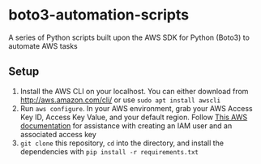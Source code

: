 # boto3-automation-scripts
A series of Python scripts built upon the AWS SDK for Python (Boto3) to automate AWS tasks

## Setup
1. Install the AWS CLI on your localhost. You can either download from http://aws.amazon.com/cli/ or use `sudo apt install awscli`
2. Run `aws configure`. In your AWS environment, grab your AWS Access Key ID, Access Key Value, and your default region. Follow [This AWS documentation](https://repost.aws/knowledge-center/create-access-key) for assistance with creating an IAM user and an associated access key
3. `git clone` this repository, `cd` into the directory, and install the dependencies with `pip install -r requirements.txt`
